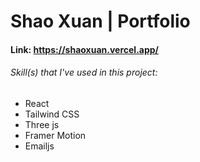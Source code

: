 # Shao Xuan | Portfolio

#### Link: https://shaoxuan.vercel.app/

###### Skill(s) that I've used in this project:
- React
- Tailwind CSS
- Three js
- Framer Motion
- Emailjs


